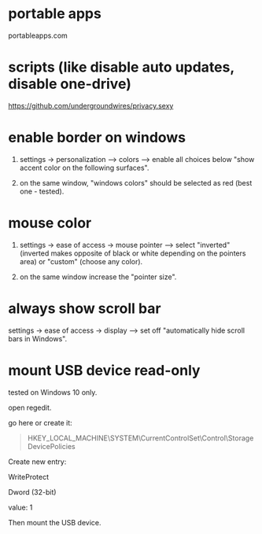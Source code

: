 # portable apps

portableapps.com

# scripts (like disable auto updates, disable one-drive)

https://github.com/undergroundwires/privacy.sexy

# enable border on windows

1. settings -> personalization --> colors --> enable all choices below "show accent color on the following surfaces".

2. on the same window, "windows colors" should be selected as red (best one - tested).

# mouse color

1. settings -> ease of access -> mouse pointer --> select "inverted" (inverted makes opposite of black or white depending on the pointers area) or "custom" (choose any color).

2. on the same window increase the "pointer size".

# always show scroll bar
settings -> ease of access -> display --> set off "automatically hide scroll bars in Windows".

# mount USB device read-only
tested on Windows 10 only.

open regedit.

go here or create it:

> HKEY_LOCAL_MACHINE\SYSTEM\CurrentControlSet\Control\StorageDevicePolicies

Create new entry:

WriteProtect

Dword (32-bit)

value: 1

Then mount the USB device.
